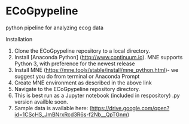 # ECoGpypeline
python pipeline for analyzing ecog data

Installation

1.  Clone the ECoGpypeline repository to a local directory.
2.  Install [Anaconda Python] (http://www.continuum.io). MNE supports Python 3, with preference for the newest release
3.  Install MNE (https://mne.tools/stable/install/mne_python.html)- we suggest you do from terminal or Anaconda Prompt
4.  Create MNE environment as described in the above link
4.  Navigate to the ECoGpypeline repository directory.
5.  This is best run as a Jupyter notebook (included in respository) .py version availble soon.
6.  Sample data is available here: (https://drive.google.com/open?id=1CScHS_JmBNrxRcd3R6s-f2Nb__QpTGnm)
